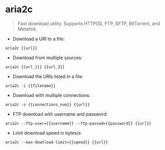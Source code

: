 # aria2c

> Fast download utility.
> Supports HTTP(S), FTP, SFTP, BitTorrent, and Metalink.

- Download a URI to a file:

`aria2c {{url}}`

- Download from multiple sources:

`aria2c {{url_1}} {{url_2}}`

- Download the URIs listed in a file:

`aria2c -i {{filename}}`

- Download with multiple connections:

`aria2c -s {{connections_num}} {{url}}`

- FTP download with username and password:

`aria2c --ftp-user={{username}} --ftp-passwd={{password}} {{url}}`

- Limit download speed in bytes/s

`aria2c --max-download-limit={{speed}} {{url}}`
